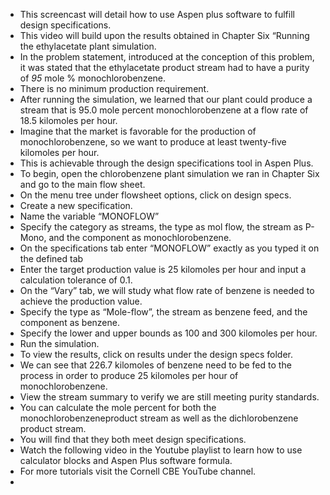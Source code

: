 - This screencast will detail how to use Aspen plus software to fulfill design specifications.
- This video will build upon the results obtained in Chapter Six “Running the ethylacetate plant simulation.
- In the problem statement, introduced at the conception of this problem, it was stated that the ethylacetate product stream had to have a purity of *95* mole % monochlorobenzene.
- There is no minimum production requirement.
- After running the simulation, we learned that our plant could produce a stream that is 95.0 mole percent monochlorobenzene at a flow rate of 18.5 kilomoles per hour.
- Imagine that the market is favorable for the production of monochlorobenzene, so we want to produce at least twenty-five kilomoles per hour.
- This is achievable through the design specifications tool in Aspen Plus. 
- To begin, open the chlorobenzene plant simulation we ran in Chapter Six and go to the main flow sheet.
- On the menu tree under flowsheet options, click on design specs.
- Create a new specification.
- Name the variable “MONOFLOW”
- Specify the category as streams, the type as mol flow, the stream as P-Mono, and the component as monochlorobenzene.
- On the specifications tab enter “MONOFLOW” exactly as you typed it on the defined tab
- Enter the target production value is 25 kilomoles per hour and input a calculation tolerance of 0.1.
- On the “Vary” tab, we will study what flow rate of benzene is needed to achieve the production value.
- Specify the type as “Mole-flow”, the stream as benzene feed, and the component as benzene.
- Specify the lower and upper bounds as 100 and 300 kilomoles per hour.
- Run the simulation.
- To view the results, click on results under the design specs folder.
- We can see that 226.7 kilomoles of benzene need to be fed to the process in order to produce 25 kilomoles per hour of monochlorobenzene.
- View the stream summary to verify we are still meeting purity standards.
- You can calculate the mole percent for both the monochlorobenzeneproduct stream as well as the dichlorobenzene product stream. 
- You will find that they both meet design specifications.
- Watch the following video in the Youtube playlist to learn how to use calculator blocks and Aspen Plus software formula.
- For more tutorials visit the Cornell CBE YouTube channel.
- 